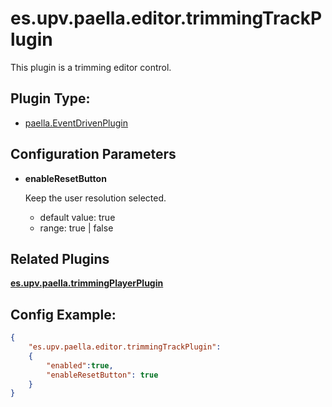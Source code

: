 # es.upv.paella.editor.trimmingTrackPlugin

This plugin is a trimming editor control.

## Plugin Type:

- [paella.EventDrivenPlugin](../developer/plugin_types.md)

## Configuration Parameters

* **enableResetButton**

	Keep the user resolution selected.
	- default value: true
	- range: true | false

## Related Plugins 

[**es.upv.paella.trimmingPlayerPlugin**](es.upv.paella.trimmingPlayerPlugin.md)


## Config Example:

```json
{
	"es.upv.paella.editor.trimmingTrackPlugin": 
	{
		"enabled":true,
		"enableResetButton": true
	}
}
```
